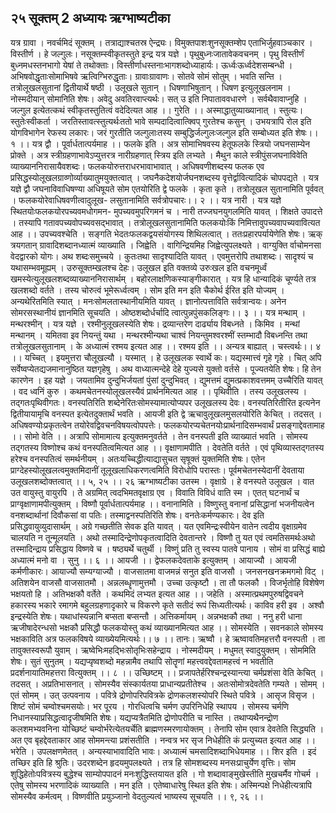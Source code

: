 ## २५ सूक्तम् 2 अध्यायः ऋग्भाष्यटीका
यत्र ग्रावा । नवर्चमिदं सूक्तम् । तत्राद्याश्चतस्र ऐन्द्र्यः। विमुक्तपाशःशुनसूक्तम्शेप एताभिर्जुहवाञ्चकार । विस्तीर्ण । हे जल्गुलः। नसूक्तम्स्वीकृतस्तुते इन्द्र यत्र यज्ञे । पृथुबुध्नःजातावेकवचनम् । पृथु विस्तीर्णं बुध्नमधस्तनभागो येषां ते तथोक्ताः। विस्तीर्णाधस्तनाःभागशब्दोध्याहार्यः। ऊर्ध्वःऊर्ध्वदेशसम्बन्धी । अभिषवोद्धृताःसोमाभिषवे ऋत्विग्भिरुद्धृताः। ग्रावाःग्रावाणः। सोतवे सोमं सोतुम् । भवति सन्ति । तत्रोलूखलसुतानां द्वितीयार्थे षष्ठी । उलूखले सुतान् । धिषणाभिषुतान् । धिषण इत्युलूखलनाम । नोस्मदीयान् सोमानिति शेषः। अवेदु अवतिरवाप्त्यर्थः। सत् उ इति निपाताववधारणे । सर्वथैवावाप्नुहि । जल्गुल इत्येतत्कथं स्वीकृतस्तुतित्वं वदेदित्यत आह ।। गुरेति ।। अस्माद्धातुव्याख्यानात् । स्तुत्यः। स्तुतेःस्वीकर्ता । जरतिस्तावत्स्तुत्यर्थःततो भावे सम्पदादित्वात्क्विप् गुरतेश्च कसुन् । उभयत्रापि रोल इति योगविभागेन रेफस्य लकारः। जरं गुरतीति जल्गुलाःतस्य सम्बुद्धिर्जल्गुलःजल्गुल इति सम्बोध्यत इति शेषः।। १ ।।
यत्र द्वौ । पूर्वार्धतात्पर्यमाह ।। फलके इति । अत्र सोमाभिषवस्य हेतूफलके स्त्रियो जघनसाम्येन प्रोक्ते । अत्र स्त्रीग्रहणाभावेऽप्युत्तरत्र नारीग्रहणात् स्त्रिय इति लभ्यते । मैथुन काले स्त्रीपुंसजघनाविवेति व्याख्याननिरासायैवशब्दः। फलकयोरुत्तराधरभावाभावात् । अधिषवणीशब्दस्य फलक एव प्रसिद्धस्योलूखलग्राव्णोर्व्याख्यातुमयुक्तत्वात् । जघनैकदेशयोर्जघनशब्दस्य वृत्तेर्द्वावित्यादिकं चोपपद्यते । यत्र यज्ञे द्वौ जघनाविवाधिषण्या अधिषूयते सोम एतयोरिति द्वे फलके । कृता कृते । तत्रोलूखल सुतानामिति पूर्ववत् । फलकयोरेवाधिषवणीत्वादुलूख- लसुतानामिति सर्वत्रोपचारः।। २ ।।
यत्र नारी । यत्र यज्ञे स्थितयोःफलकयोरपच्यवमधोगमन- मुपच्यवमुपरिगमनं च । नारी तज्जघनयुगलमिति यावत् । शिक्षते उपादत्ते । तस्यापि गतावपच्यवोपच्यवसद्भावात् । तत्रोलूखलसुतानामिति फलकयोःकिं निमित्तावुपच्यवापच्यवावित्यत आह ।। उपच्यवश्चेति । सङ्गति भेदतःफलकद्वयसंयोगस्य शिथिलत्वात् । ततःप्रहारपर्यायेणेति शेषः। ऋक् त्रयगतान् ग्रावादिशब्दानध्यात्मं व्याख्याति । जिह्वेति । वागिन्द्रियमिह जिह्वेत्युपलक्ष्यते । वाग्युक्ति र्वाचोमनसा वेदद्वारको योगः। अथ शब्दःसमुच्चये । कुतःतथा सादृश्यादिति यावत् । एवमुत्तरोपि तथाशब्दः। सादृश्यं च यथासम्भवमूह्यम् । उरुसूक्तम्खलश्च देहः। उलूखल इति वक्तव्ये उरुःखल इति वचनमूर्ध्वं खमस्येत्युलूखलशब्दव्याख्याननिरासार्थम् । बहोरलाक्षणिकस्याङ्गीकारात् । यत्र हि धान्यादिकं चूर्ण्यते तत्र खलशब्दो वर्तते । तस्य चोरुत्वं भूमेरूर्ध्वत्वम् । सोम इति मन इति चैकोर्थ ईरित इति योज्यम् । अन्यथेरितमिति स्यात् । मनःसोमलतास्थानीयमिति यावत् । ज्ञानोत्पत्ताविति सर्वत्रान्वयः। अनेन सोमरसस्थानीयं ज्ञानमिति सूचयति । ओष्ठशब्दोर्धर्चादि त्वात्पुन्नपुंसकलिङ्गः।। ३ ।।
यत्र मन्थाम् । मन्थरश्मीन् । यत्र यज्ञे । रश्मीनुलूखलस्येति शेषः। द्रव्यान्तरेण दार्ढ्याय विबध्नते । किमिव । मन्थां मन्थानम् । यमितवा इव नियन्तुं यथा । मन्थरश्मीन्यथा चाश्वं नियन्तुमश्वरश्मीं स्तम्भादौ विबध्नन्ति तथा तत्रोलूखलसुतानाम् । के अध्यात्मं रश्मय इत्यत आह ।। रश्मय इति ।। अन्यत्र बाह्यात् । चस्त्वर्थः।। ४ ।।
यच्चित् । इयमुत्तरा चौलूखल्यौ । यस्मात् । हे उलूखलक स्वार्थे कः। यद्यस्मात्त्वं गृहे गृहे । चित् अपि सर्वेष्वप्येतद्यजमानानुष्ठित यज्ञगृहेषु । अथ वाध्यात्मन्देहे देहे युज्यसे युक्तो वर्तसे । पूज्यतयेति शेषः। हि तेन कारणेन । इह यज्ञे । जयतामिव दुन्दुभिर्जयतां पुंसां दुन्दुभिवत् । द्युमत्तमं द्युमत्प्रकाशवत्तमम् उच्चैरिति यावत् । वद ध्वनिं कुरु । कथमचेतनस्योलूखलस्यैवं प्रार्थनमित्यत आह ।। पृथिवीति । तस्य उलूखलस्य । तद्गतःपृथिवीगतः। वनस्पतिरिति शब्देनेरितःसोमस्यामात्योप्यपर उलूखलस्य देवः। वनस्पतिरितीरित इत्यनेन द्वितीयायामृचि वनस्पत इत्येतदुक्तार्थं भवति । आयजी इति द्वे ऋचावुलूखलमुसलयोरिति केचित् । तदसत् । अधिषवण्योःप्रकृतत्वेन तयोरेवद्विवचनविषयत्वोपपत्तेः। फलकयोरप्यचेतनयोःप्रार्थनादिसम्भवार्थं प्रसङ्गाद्देवतामाह ।। सोमो वेति ।। अत्रापि सोमामात्य इत्युक्तमनुवर्तते । तेन वनस्पती इति व्याख्यातं भवति । सोमस्य तद्गतस्य विष्णोश्च कथं वनस्पतित्वमित्यत आह ।। वृक्षाणामपीति । देवतेति वर्तते । एवं पृथिव्यास्तद्गतस्य हरेश्च वनस्पतित्वं समर्थनीयम् । अतःयच्चिद्धीत्याद्यासुचत सृषूक्तं युक्तमिति शेषः। एतेन प्राग्देहस्योलूखलत्वमुक्तमिदानीं तूलूखलाधिकरणत्वमिति विरोधोपि परास्तः। पूर्वमचेतनस्येदानीं देवताया उलूखलशब्दोक्तत्वात् ।। ५, २५ ।।
२६
ऋग्भाष्यटीका
उतस्म । वृक्षाग्रे । हे वनस्पते उलूखल । वात उत वायुस्तु वायुरपि । ते अग्रमित् त्वदभिमतवृक्षाग्र एव । विवाति विविधं वाति स्म । एतत् घटनार्थं च प्राग्वृक्षाणामपीत्युक्तम् । विष्णौ पूर्वार्धतात्पर्यमाह ।। वनानामिति । विष्णुस्तु वनानां प्रसिद्धानां भजनीयत्वेन वनशब्दार्थानां दिवौकसां वा पतिः। तस्माद्वनस्पतिरिति शेषः। वनतेःकर्मण्यकारः। देव इति प्रसिद्धवायुव्युदासार्थम् । अग्रे गच्छतीति सेवक इति यावत् । यत एवमिन्द्रःस्वीयेन वातेन त्वदीय वृक्षाग्रमेव चालयति न तून्मूलयति । अथो तस्मादिन्द्रेणोपकृतत्वादिति देवतान्तरे । विष्णौ तु यत एवं त्वमतिसमर्थःअथो तस्मादिन्द्राय प्रसिद्धाय विष्णवे च । षष्ठ्यर्थे चतुर्थी । विष्णुं प्रति तु स्वस्य पातवे पानाय । सोमं वा प्रसिद्धं बाह्ये अध्यात्मं मनो वा । सुनु ।। ६ ।।
आयजी ।। द्वेफलकदेवताके इत्युक्तम् । आयाज्यौ । आयजी कर्मणीकारः। आयाज्यौ सम्यग्याज्यौ । वाजसातमा वाजमन्नं सनुत इति वाजसौ । जनसनखनक्रमगमो विट् । अतिशयेन वाजसौ वाजसातमौ । अन्नलब्धॄणामुत्तमौ । उच्चा उत्कृष्टौ । ता तौ फलकौ । विजर्भृतोहि विशेषेण भक्षयतो हि । अतिभक्षकौ वर्तेते । कथमिदं लभ्यत इत्यत आह ।। जहेति । अस्मात्प्रथमपुरुषद्विवचने हकारस्य भकारे रमागमे बहुलग्रहणादृकारे च विकरणे कृते सतीदं रूपं सिध्यतीत्यर्थः। काविव हरी इव । अश्वौ इन्द्रस्येति शेषः। यथाधांस्यन्नानि बप्सता बप्सन्तौ । अत्तिकर्मायम् । अन्नभक्षकौ तथा । ननु हरी धाना ऋजीषादेरन्धसो भक्षकौ प्रसिद्धौ फलकयोस्तु कथं व्याख्यानमित्यत आह ।। सोमस्येति । सवनकाले सोमस्य भक्षकाविति अत्र फलकविषये व्याख्येयमित्यर्थः।। ७ ।।
तानः। ऋष्वौ । हे ऋष्वावतिमहत्तरौ वनस्पती । ता तावुक्तस्वरूपौ युवाम् । ऋष्वेभिःमहद्भिःसोतृभिःसहेन्द्राय । नोस्मदीयम् । मधुमत् स्वादुयुक्तम् । सोममिति शेषः। सुतं सुनुतम् । यद्यप्यृष्वशब्दो महन्नामैव तथापि सोतॄणां महत्त्ववद्देवतामहत्त्वं न भवतीति प्रदर्शनायातिमहत्तरा वित्युक्तम् ।। ८ ।।
उच्छिष्टम् ।। प्रजापतेर्हरिश्चन्द्रस्यान्त्या चर्मप्रशंसा वेति केचित् । तदसत् । अप्रतिभासनात् । सोमस्यैव संस्कार्यतया प्राधान्यप्रतीतेश्च । अतःसोमोत्रदेवतेति गम्यते । सोमम् । एतं सोमम् । उत् उत्पवनाय । पवित्रे द्रोणोपरिपवित्रके द्रोणकलशस्योपरि स्थिते पवित्रे । आसृज विसृज । शिष्टं सोमं चम्वोश्चमसयोः। भर पूरय । गोरधित्वचि चर्मण उपरिनिधेहि स्थापय । सोमस्य चर्मणि निधानस्याप्रसिद्धत्वादृजीषमिति शेषः। यद्यप्यत्रैतमिति द्रोणोपरीति च नास्ति । तथाप्यथैनन्द्रोण कलशमभ्यवनिना योच्छिष्टं चम्वोर्भरेत्येतयर्चेति ब्राह्मणस्मरणायोक्तम् । तेनापि सोम एवात्र देवतेति सिद्ध्यति । अत एव बृहद्देवताकार आह सोममन्त्या प्रशंसतीति । नन्वत्र भर सृज निधेहीति कं प्रत्युच्यत इत्यत आह ।। भरेति । उपलक्षणमेतत् । अन्यस्याभावादिति भावः। अध्यात्मं चमसादिशब्दाभिधेयमाह ।। शिर इति । इदं तच्छिर इति हि श्रुतिः। उदरशब्देन हृदयमुपलक्ष्यते । तत्र हि सोमशब्दस्य मनसःप्राचुर्येण वृत्तिः। सोम शुद्धिहेतोःपवित्रस्य बुद्धेश्च साम्योपपादनं मनःशुद्धिस्तयायत इति । गो शब्दावाङ्मुखेस्तीति मुखचर्मैव गोचर्म । एतेषु सोमस्य भरणादिकं व्याख्याति । मन इति । एतेष्वाधारेषु स्थित इति शेषः। अस्मिन्पक्षे निधेहीत्यत्रापि सोमस्यैव कर्मत्वम् । विष्णवीति प्रयुञ्जानो वेदतुल्यत्वं भाष्यस्य सूचयति ।। ९, २६ ।।
